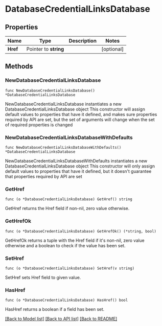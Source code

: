# DatabaseCredentialLinksDatabase

## Properties

Name | Type | Description | Notes
------------ | ------------- | ------------- | -------------
**Href** | Pointer to **string** |  | [optional] 

## Methods

### NewDatabaseCredentialLinksDatabase

`func NewDatabaseCredentialLinksDatabase() *DatabaseCredentialLinksDatabase`

NewDatabaseCredentialLinksDatabase instantiates a new DatabaseCredentialLinksDatabase object
This constructor will assign default values to properties that have it defined,
and makes sure properties required by API are set, but the set of arguments
will change when the set of required properties is changed

### NewDatabaseCredentialLinksDatabaseWithDefaults

`func NewDatabaseCredentialLinksDatabaseWithDefaults() *DatabaseCredentialLinksDatabase`

NewDatabaseCredentialLinksDatabaseWithDefaults instantiates a new DatabaseCredentialLinksDatabase object
This constructor will only assign default values to properties that have it defined,
but it doesn't guarantee that properties required by API are set

### GetHref

`func (o *DatabaseCredentialLinksDatabase) GetHref() string`

GetHref returns the Href field if non-nil, zero value otherwise.

### GetHrefOk

`func (o *DatabaseCredentialLinksDatabase) GetHrefOk() (*string, bool)`

GetHrefOk returns a tuple with the Href field if it's non-nil, zero value otherwise
and a boolean to check if the value has been set.

### SetHref

`func (o *DatabaseCredentialLinksDatabase) SetHref(v string)`

SetHref sets Href field to given value.

### HasHref

`func (o *DatabaseCredentialLinksDatabase) HasHref() bool`

HasHref returns a boolean if a field has been set.


[[Back to Model list]](../README.md#documentation-for-models) [[Back to API list]](../README.md#documentation-for-api-endpoints) [[Back to README]](../README.md)


